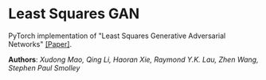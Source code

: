 # Least Squares GAN

PyTorch implementation of "Least Squares Generative Adversarial Networks" [[Paper]](https://arxiv.org/abs/1611.04076).

**Authors**: _Xudong Mao, Qing Li, Haoran Xie, Raymond Y.K. Lau, Zhen Wang, Stephen Paul Smolley_

